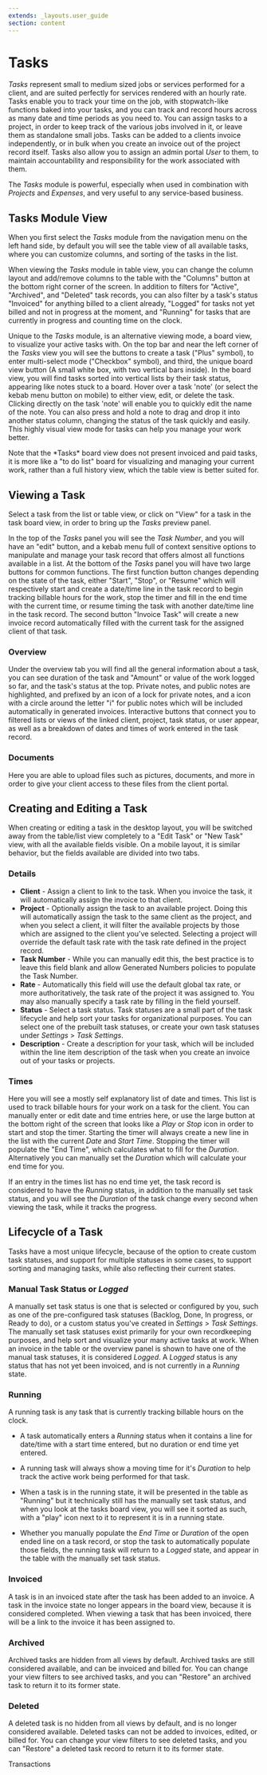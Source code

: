 ```yaml
---
extends: _layouts.user_guide
section: content
---
```


# Tasks

*Tasks* represent small to medium sized jobs or services performed for a client, and are suited perfectly for services rendered with an hourly rate.  Tasks enable you to track your time on the job, with stopwatch-like functions baked into your tasks, and you can track and record hours across as many date and time periods as you need to.  You can assign tasks to a project, in order to keep track of the various jobs involved in it, or leave them as standalone small jobs.  Tasks can be added to a clients invoice independently, or in bulk when you create an invoice out of the project record itself.  Tasks also allow you to assign an admin portal *User* to them, to maintain accountability and responsibility for the work associated with them.

The *Tasks* module is powerful, especially when used in combination with *Projects* and *Expenses*, and very useful to any service-based business.  

## Tasks Module View

When you first select the *Tasks* module from the navigation menu on the left hand side, by default you will see the table view of all available tasks, where you can customize columns, and sorting of the tasks in the list.  

When viewing the *Tasks* module in table view, you can change the column layout and add/remove columns to the table with the "Columns" button at the bottom right corner of the screen.  In addition to filters for "Active", "Archived", and "Deleted" task records, you can also filter by a task's status "Invoiced" for anything billed to a client already, "Logged" for tasks not yet billed and not in progress at the moment, and "Running" for tasks that are currently in progress and counting time on the clock.

Unique to the *Tasks* module, is an alternative viewing mode, a board view, to visualize your active tasks with.  On the top bar and near the left corner of the *Tasks* view you will see the buttons to create a task ("Plus" symbol), to enter multi-select mode ("Checkbox" symbol), and third, the unique board view button (A small white box, with two vertical bars inside).  In the board view, you will find tasks sorted into vertical lists by their task status, appearing like notes stuck to a board.  Hover over a task 'note' (or select the kebab menu button on mobile) to either view, edit, or delete the task.  Clicking directly on the task 'note' will enable you to quickly edit the name of the note.  You can also press and hold a note to drag and drop it into another status column, changing the status of the task quickly and easily.  This highly visual view mode for tasks can help you manage your work better.  

<x-warning>
Note that the *Tasks* board view does not present invoiced and paid tasks, it is more like a "to do list" board for visualizing and managing your current work, rather than a full history view, which the table view is better suited for.
</x-warning>

## Viewing a Task

Select a task from the list or table view, or click on "View" for a task in the task board view, in order to bring up the *Tasks* preview panel.  

In the top of the *Tasks* panel you will see the *Task Number*, and you will have an "edit" button, and a kebab menu full of context sensitive options to manipulate and manage your task record that offers almost all functions available in a list.  At the bottom of the *Tasks* panel you will have two large buttons for common functions.  The first function button changes depending on the state of the task, either "Start", "Stop", or "Resume" which will respectively start and create a date/time line in the task record to begin tracking billable hours for the work, stop the timer and fill in the end time with the current time, or resume timing the task with another date/time line in the task record.  The second button "Invoice Task" will create a new invoice record automatically filled with the current task for the assigned client of that task.

### Overview

Under the overview tab you will find all the general information about a task, you can see duration of the task and "Amount" or value of the work logged so far, and the task's status at the top.  Private notes, and public notes are highlighted, and prefixed by an icon of a lock for private notes, and a icon with a circle around the letter "i" for public notes which will be included automatically in generated invoices.  Interactive buttons that connect you to filtered lists or views of the linked client, project, task status, or user appear, as well as a breakdown of dates and times of work entered in the task record.

### Documents

Here you are able to upload files such as pictures, documents, and more in order to give your client access to these files from the client portal.

## Creating and Editing a Task

When creating or editing a task in the desktop layout, you will be switched away from the table/list view completely to a "Edit Task" or "New Task" view, with all the available fields visible.  On a mobile layout, it is similar behavior, but the fields available are divided into two tabs.

### Details

* **Client** - Assign a client to link to the task.  When you invoice the task, it will automatically assign the invoice to that client.
* **Project** - Optionally assign the task to an available project.  Doing this will automatically assign the task to the same client as the project, and when you select a client, it will filter the available projects by those which are assigned to the client you've selected.  Selecting a project will override the default task rate with the task rate defined in the project record.  
* **Task Number** - While you can manually edit this, the best practice is to leave this field blank and allow Generated Numbers policies to populate the Task Number.
* **Rate** - Automatically this field will use the default global tax rate, or more authoritatively, the task rate of the project it was assigned to.  You may also manually specify a task rate by filling in the field yourself.
* **Status** - Select a task status.  Task statuses are a small part of the task lifecycle and help sort your tasks for organizational purposes.  You can select one of the prebuilt task statuses, or create your own task statuses under *Settings* > *Task Settings*.
* **Description** - Create a description for your task, which will be included within the line item description of the task when you create an invoice out of your tasks or projects.

### Times

Here you will see a mostly self explanatory list of date and times.  This list is used to track billable hours for your work on a task for the client.  You can manually enter or edit date and time entries here, or use the large button at the bottom right of the screen that looks like a *Play* or *Stop* icon in order to start and stop the timer.  Starting the timer will always create a new line in the list with the current *Date* and *Start Time*.  Stopping the timer will populate the "End Time", which calculates what to fill for the *Duration*.  Alternatively you can manually set the *Duration* which will calculate your end time for you.

If an entry in the times list has no end time yet, the task record is considered to have the *Running* status, in addition to the manually set task status, and you will see the *Duration* of the task change every second when viewing the task, while it tracks the progress.

## Lifecycle of a Task

Tasks have a most unique lifecycle, because of the option to create custom task statuses, and support for multiple statuses in some cases, to support sorting and managing tasks, while also reflecting their current states.

### Manual Task Status or *Logged*

A manually set task status is one that is selected or configured by you, such as one of the pre-configured task statuses (Backlog, Done, In progress, or Ready to do), or a custom status you've created in *Settings* > *Task Settings*.  The manually set task statuses exist primarily for your own recordkeeping purposes, and help sort and visualize your many active tasks at work.  When an invoice in the table or the overview panel is shown to have one of the manual task statuses, it is considered *Logged*.  A *Logged* status is any status that has not yet been invoiced, and is not currently in a *Running* state.

### Running

A running task is any task that is currently tracking billable hours on the clock.  

* A task automatically enters a *Running* status when it contains a line for date/time with a start time entered, but no duration or end time yet entered.  

* A running task will always show a moving time for it's *Duration* to help track the active work being performed for that task.  
* When a task is in the running state, it will be presented in the table as "Running" but it technically still has the manually set task status, and when you look at the tasks board view, you will see it sorted as such, with a "play" icon next to it to represent it is in a running state.  
* Whether you manually populate the *End Time* or *Duration* of the open ended line on a task record, or stop the task to automatically populate those fields, the running task will return to a *Logged* state, and appear in the table with the manually set task status.  

### Invoiced

A task is in an invoiced state after the task has been added to an invoice.  A task in the invoice state no longer appears in the board view, because it is considered completed.  When viewing a task that has been invoiced, there will be a link to the invoice it has been assigned to.

### Archived

Archived tasks are hidden from all views by default.  Archived tasks are still considered available, and can be invoiced and billed for.  You can change your view filters to see archived tasks, and you can "Restore" an archived task to return it to its former state.

### Deleted

A deleted task is no hidden from all views by default, and is no longer considered available.  Deleted tasks can not be added to invoices, edited, or billed for.  You can change your view filters to see deleted tasks, and you can "Restore" a deleted task record to return it to its former state.

<x-next url=/docs/transactions>Transactions</x-next>